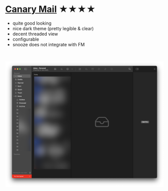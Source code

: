 # [Canary Mail](https://canarymail.io) ★★★★


- quite good looking
- nice dark theme (pretty legible & clear)
- decent threaded view
- configurable
- snooze does not integrate with FM



<br>

![Screenshot](canary.png)
